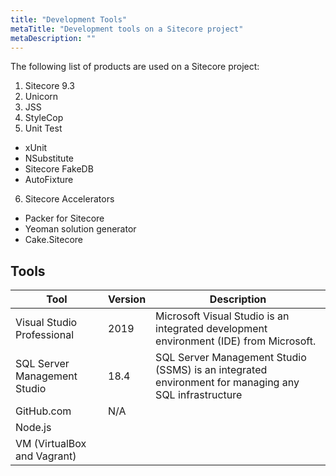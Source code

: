 ```yaml
---
title: "Development Tools"
metaTitle: "Development tools on a Sitecore project"
metaDescription: ""
---
```


The following list of products are used on a Sitecore project:

1. Sitecore 9.3
2. Unicorn
3. JSS
4. StyleCop
5. Unit Test
  * xUnit
  * NSubstitute
  * Sitecore FakeDB
  * AutoFixture
6. Sitecore Accelerators
  * Packer for Sitecore
  * Yeoman solution generator
  * Cake.Sitecore

## Tools

| Tool        | Version     | Description |
| ----------- | ----------- | ----------- |
| Visual Studio Professional | 2019 | Microsoft Visual Studio is an integrated development environment (IDE) from Microsoft. |
| SQL Server Management Studio | 18.4 | SQL Server Management Studio (SSMS) is an integrated environment for managing any SQL infrastructure |
| GitHub.com | N/A |  |
| Node.js |  |  |
| VM (VirtualBox and Vagrant) |  |  |
